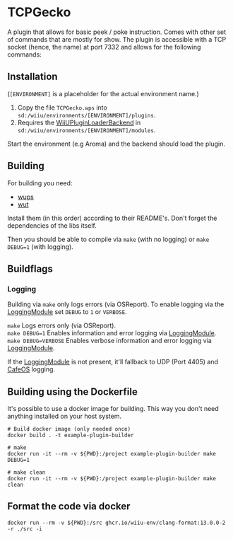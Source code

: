 # TCPGecko

A plugin that allows for basic peek / poke instruction. Comes with other set of commands that are mostly for show.
The plugin is accessible with a TCP socket (hence, the name) at port 7332 and allows for the following commands:
 

## Installation

(`[ENVIRONMENT]` is a placeholder for the actual environment name.)

1. Copy the file `TCPGecko.wps` into `sd:/wiiu/environments/[ENVIRONMENT]/plugins`.
2. Requires the [WiiUPluginLoaderBackend](https://github.com/wiiu-env/WiiUPluginLoaderBackend) in `sd:/wiiu/environments/[ENVIRONMENT]/modules`.

Start the environment (e.g Aroma) and the backend should load the plugin.

## Building

For building you need:

- [wups](https://github.com/Maschell/WiiUPluginSystem)
- [wut](https://github.com/devkitpro/wut)

Install them (in this order) according to their README's. Don't forget the dependencies of the libs itself.

Then you should be able to compile via `make` (with no logging) or `make DEBUG=1` (with logging).

## Buildflags

### Logging

Building via `make` only logs errors (via OSReport). To enable logging via the [LoggingModule](https://github.com/wiiu-env/LoggingModule) set `DEBUG` to `1` or `VERBOSE`.

`make` Logs errors only (via OSReport).  
`make DEBUG=1` Enables information and error logging via [LoggingModule](https://github.com/wiiu-env/LoggingModule).  
`make DEBUG=VERBOSE` Enables verbose information and error logging via [LoggingModule](https://github.com/wiiu-env/LoggingModule).

If the [LoggingModule](https://github.com/wiiu-env/LoggingModule) is not present, it'll fallback to UDP (Port 4405) and [CafeOS](https://github.com/wiiu-env/USBSerialLoggingModule) logging.

## Building using the Dockerfile

It's possible to use a docker image for building. This way you don't need anything installed on your host system.

```
# Build docker image (only needed once)
docker build . -t example-plugin-builder

# make 
docker run -it --rm -v ${PWD}:/project example-plugin-builder make DEBUG=1

# make clean
docker run -it --rm -v ${PWD}:/project example-plugin-builder make clean
```

## Format the code via docker

`docker run --rm -v ${PWD}:/src ghcr.io/wiiu-env/clang-format:13.0.0-2 -r ./src -i`